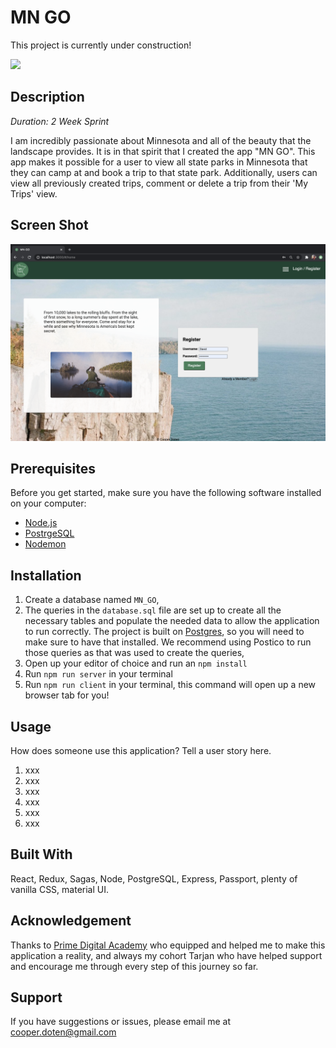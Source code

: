 # MN GO

This project is currently under construction!

![](https://media1.giphy.com/media/26ybvJNaZZKpPONEc/giphy.gif)

## Description

_Duration: 2 Week Sprint_

I am incredibly passionate about Minnesota and all of the beauty that the landscape provides. It is in that spirit that I created the app "MN GO". This app makes it possible for a user to view all state parks in Minnesota that they can camp at and book a trip to that state park. Additionally, users can view all previously created trips, comment or delete a trip from their 'My Trips' view. 


## Screen Shot


![Screenshot](public/images/registrationPage.png?raw=true)


## Prerequisites

Before you get started, make sure you have the following software installed on your computer:

- [Node.js](https://nodejs.org/en/)
- [PostrgeSQL](https://www.postgresql.org/)
- [Nodemon](https://nodemon.io/)


## Installation

1. Create a database named `MN_GO`,
2. The queries in the `database.sql` file are set up to create all the necessary tables and populate the needed data to allow the application to run correctly. The project is built on [Postgres](https://www.postgresql.org/download/), so you will need to make sure to have that installed. We recommend using Postico to run those queries as that was used to create the queries, 
3. Open up your editor of choice and run an `npm install`
4. Run `npm run server` in your terminal
5. Run `npm run client` in your terminal, this command will open up a new browser tab for you!

## Usage
How does someone use this application? Tell a user story here.

1. xxx
2. xxx
3. xxx
4. xxx
5. xxx
6. xxx


## Built With

React, Redux, Sagas, Node, PostgreSQL, Express, Passport, plenty of vanilla CSS, material UI.


## Acknowledgement
Thanks to [Prime Digital Academy](www.primeacademy.io) who equipped and helped me to make this application a reality, and always my cohort Tarjan who have helped support and encourage me through every step of this journey so far.

## Support
If you have suggestions or issues, please email me at cooper.doten@gmail.com




